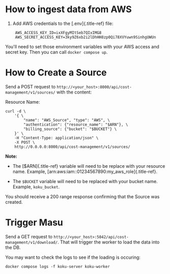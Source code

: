 # How to ingest data from AWS

1. Add AWS credentials to the [.env]{.title-ref} file:

        AWS_ACCESS_KEY_ID=ixXFgyMItSeb7QIxIMG8 
        AWS_SECRET_ACCESS_KEY=3ky9Z6xb2i2lDhHH8zp0Qi78XVYuwn9SinhgUWUn

You'll need to set those environment variables with your AWS access and
secret key. Then you can call `docker compose up`.

# How to Create a Source

Send a POST request to
`http://<your_host>:8000/api/cost-management/v1/sources/` with the
content:

Resource Name: <whatever your arn is>

    curl -d \
        '{ \
            "name": "AWS_Source", "type": "AWS", \
            "authentication": {"resource_name": "$ARN"}, \
            "billing_source": {"bucket": "$BUCKET"} \
        }' \
        -H "Content-Type: application/json" \
        -X POST \
        http://0.0.0.0:8000/api/cost-management/v1/sources/

**Note:**
- The [$ARN]{.title-ref} variable will need to be replace with
your resource name. Example,
[arn:aws:iam::01234567890:my_aws_role]{.title-ref}.

- The `$BUCKET` variable will need to be replaced with your bucket name. Example, `koku_bucket`.

You should receive a 200 range response confirming that the Source was created.

# Trigger Masu

Send a GET request to
`http://<your_host>:5042/api/cost-management/v1/download/`. That will
trigger the worker to load the data into the DB.

You may want to check the logs to see if the loading is occuring:

    docker compose logs -f koku-server koku-worker
